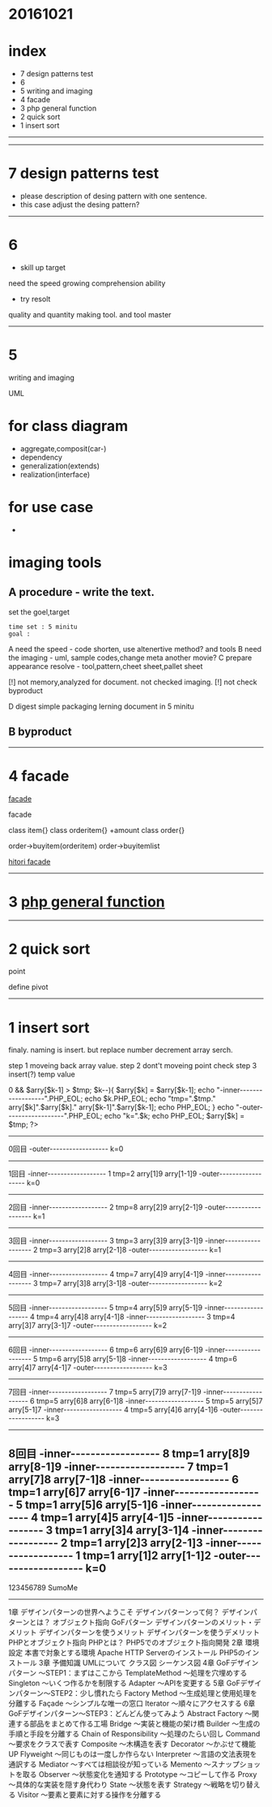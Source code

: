 # 20161021

# index

- 7 design patterns test
- 6 
- 5 writing and imaging
- 4 facade
- 3 php general function
- 2 quick sort
- 1 insert sort

------------------------------



-----------------------------------------

# 7 design patterns test

- please description of desing pattern with one sentence.
- this case adjust the desing pattern?


-----------------------------------------
# 6 

- skill up target

need the speed
growing comprehension ability

- try resolt

quality and quantity
making tool. and tool master


-----------------------------------------
# 5 

writing and imaging


UML

# for class diagram
- aggregate,composit(car-)
- dependency
- generalization(extends)
- realization(interface)


# for use case
- 




# imaging tools


## A procedure - write the text.

set the goel,target

	time set : 5 minitu
	goal : 


A need the speed - code shorten, use altenertive method? and tools
B need the imaging - uml, sample codes,change meta another movie?
C prepare appearance resolve - tool,pattern,cheet sheet,pallet sheet

[!] not memory,analyzed for document. not checked imaging.
[!] not check byproduct


D digest simple packaging lerning document in 5 minitu


## B byproduct



-----------------------------------------
# 4 facade


[facade ](http://d.hatena.ne.jp/shimooka/20141215/1418620292)

facade


class item{}
class orderitem{} +amount
class order{}



order->buyitem(orderitem)
order->buyitemlist


[hitori facade](http://qiita.com/t_ishida/items/e4aef9725f900bcb34ca)



-----------------------------------------
# 3 [php general function](http://trivial-contents.com/programming/php/library.html)



-----------------------------------------
# 2 quick sort

point

define pivot




-----------------------------------------
# 1 insert sort

finaly. naming is insert. but replace number decrement array serch.

step 1 moveing back array value.
step 2 dont't moveing point check
step 3 insert(?) temp value


<?php

for($i=0; $i<$length; $i++){
    
    echo "*******************************************************".PHP_EOL;
    echo $i . "回目".PHP_EOL;
  $tmp = $arry[$i];
  for($k=$i; $k>0 && $arry[$k-1] > $tmp; $k--){
    $arry[$k] = $arry[$k-1];
    echo "-inner------------------".PHP_EOL;
    echo $k.PHP_EOL;
    echo "tmp=".$tmp." arry[$k]".$arry[$k]." arry[$k-1]".$arry[$k-1];
    echo PHP_EOL;
    
  }
    echo "-outer------------------".PHP_EOL;
    echo "k=".$k;
    echo PHP_EOL;
  
  $arry[$k] = $tmp;

?>

 
*******************************************************
0回目
-outer------------------
k=0
*******************************************************
1回目
-inner------------------
1
tmp=2 arry[1]9 arry[1-1]9
-outer------------------
k=0
*******************************************************
2回目
-inner------------------
2
tmp=8 arry[2]9 arry[2-1]9
-outer------------------
k=1
*******************************************************
3回目
-inner------------------
3
tmp=3 arry[3]9 arry[3-1]9
-inner------------------
2
tmp=3 arry[2]8 arry[2-1]8
-outer------------------
k=1
*******************************************************
4回目
-inner------------------
4
tmp=7 arry[4]9 arry[4-1]9
-inner------------------
3
tmp=7 arry[3]8 arry[3-1]8
-outer------------------
k=2
*******************************************************
5回目
-inner------------------
5
tmp=4 arry[5]9 arry[5-1]9
-inner------------------
4
tmp=4 arry[4]8 arry[4-1]8
-inner------------------
3
tmp=4 arry[3]7 arry[3-1]7
-outer------------------
k=2
*******************************************************
6回目
-inner------------------
6
tmp=6 arry[6]9 arry[6-1]9
-inner------------------
5
tmp=6 arry[5]8 arry[5-1]8
-inner------------------
4
tmp=6 arry[4]7 arry[4-1]7
-outer------------------
k=3
*******************************************************
7回目
-inner------------------
7
tmp=5 arry[7]9 arry[7-1]9
-inner------------------
6
tmp=5 arry[6]8 arry[6-1]8
-inner------------------
5
tmp=5 arry[5]7 arry[5-1]7
-inner------------------
4
tmp=5 arry[4]6 arry[4-1]6
-outer------------------
k=3
*******************************************************
8回目
-inner------------------
8
tmp=1 arry[8]9 arry[8-1]9
-inner------------------
7
tmp=1 arry[7]8 arry[7-1]8
-inner------------------
6
tmp=1 arry[6]7 arry[6-1]7
-inner------------------
5
tmp=1 arry[5]6 arry[5-1]6
-inner------------------
4
tmp=1 arry[4]5 arry[4-1]5
-inner------------------
3
tmp=1 arry[3]4 arry[3-1]4
-inner------------------
2
tmp=1 arry[2]3 arry[2-1]3
-inner------------------
1
tmp=1 arry[1]2 arry[1-1]2
-outer------------------
k=0
------
123456789
SumoMe

--------------------------------------------------------------


1章 デザインパターンの世界へようこそ
デザインパターンって何？
デザインパターンとは？
オブジェクト指向
GoFパターン
デザインパターンのメリット・デメリット
デザインパターンを使うメリット
デザインパターンを使うデメリット
PHPとオブジェクト指向
PHPとは？
PHP5でのオブジェクト指向開発
2章 環境設定
本書で対象とする環境
Apache HTTP Serverのインストール
PHP5のインストール
3章 予備知識
UMLについて
クラス図
シーケンス図
4章 GoFデザインパターン ～STEP1：まずはここから
TemplateMethod ～処理を穴埋めする
Singleton ～いくつ作るかを制限する
Adapter ～APIを変更する
5章 GoFデザインパターン～STEP2：少し慣れたら
Factory Method ～生成処理と使用処理を分離する
Façade ～シンプルな唯一の窓口
Iterator ～順々にアクセスする
6章 GoFデザインパターン～STEP3：どんどん使ってみよう
Abstract Factory ～関連する部品をまとめて作る工場
Bridge ～実装と機能の架け橋
Builder ～生成の手順と手段を分離する
Chain of Responsibility ～処理のたらい回し
Command ～要求をクラスで表す
Composite ～木構造を表す
Decorator ～かぶせて機能UP
Flyweight ～同じものは一度しか作らない
Interpreter ～言語の文法表現を通訳する
Mediator ～すべては相談役が知っている
Memento ～スナップショットを取る
Observer ～状態変化を通知する
Prototype ～コピーして作る
Proxy ～具体的な実装を隠す身代わり
State ～状態を表す
Strategy ～戦略を切り替える
Visitor ～要素と要素に対する操作を分離する



